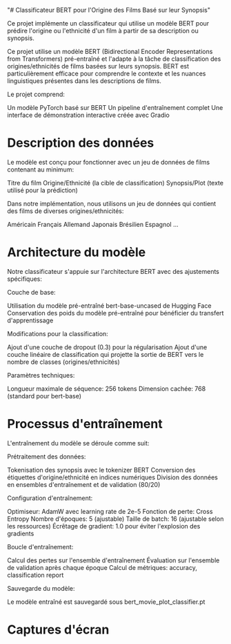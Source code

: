 "# Classificateur BERT pour l'Origine des Films Basé sur leur Synopsis" 

Ce projet implémente un classificateur qui utilise un modèle BERT pour prédire l'origine ou l'ethnicité d'un film à partir de sa description ou synopsis.

Ce projet utilise un modèle BERT (Bidirectional Encoder Representations from Transformers) pré-entraîné et l'adapte à la tâche de classification des origines/ethnicités de films basées sur leurs synopsis. BERT est particulièrement efficace pour comprendre le contexte et les nuances linguistiques présentes dans les descriptions de films.

Le projet comprend:

Un modèle PyTorch basé sur BERT
Un pipeline d'entraînement complet
Une interface de démonstration interactive créée avec Gradio

# Description des données

Le modèle est conçu pour fonctionner avec un jeu de données de films contenant au minimum:

Titre du film
Origine/Ethnicité (la cible de classification)
Synopsis/Plot (texte utilisé pour la prédiction)

Dans notre implémentation, nous utilisons un jeu de données qui contient des films de diverses origines/ethnicités:

Américain
Français
Allemand
Japonais
Brésilien
Espagnol
...

# Architecture du modèle

Notre classificateur s'appuie sur l'architecture BERT avec des ajustements spécifiques:

Couche de base:

Utilisation du modèle pré-entraîné bert-base-uncased de Hugging Face
Conservation des poids du modèle pré-entraîné pour bénéficier du transfert d'apprentissage


Modifications pour la classification:

Ajout d'une couche de dropout (0.3) pour la régularisation
Ajout d'une couche linéaire de classification qui projette la sortie de BERT vers le nombre de classes (origines/ethnicités)


Paramètres techniques:

Longueur maximale de séquence: 256 tokens
Dimension cachée: 768 (standard pour bert-base)

# Processus d'entraînement

L'entraînement du modèle se déroule comme suit:

Prétraitement des données:

Tokenisation des synopsis avec le tokenizer BERT
Conversion des étiquettes d'origine/ethnicité en indices numériques
Division des données en ensembles d'entraînement et de validation (80/20)


Configuration d'entraînement:

Optimiseur: AdamW avec learning rate de 2e-5
Fonction de perte: Cross Entropy
Nombre d'époques: 5 (ajustable)
Taille de batch: 16 (ajustable selon les ressources)
Écrêtage de gradient: 1.0 pour éviter l'explosion des gradients


Boucle d'entraînement:

Calcul des pertes sur l'ensemble d'entraînement
Évaluation sur l'ensemble de validation après chaque époque
Calcul de métriques: accuracy, classification report


Sauvegarde du modèle:

Le modèle entraîné est sauvegardé sous bert_movie_plot_classifier.pt

# Captures d'écran

